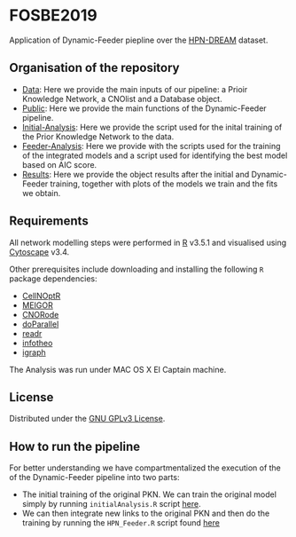 # FOSBE2019

Application of Dynamic-Feeder piepline over the [HPN-DREAM](https://www.nature.com/articles/nmeth.3773) dataset.

## Organisation of the repository

+ [Data](https://github.com/saezlab/FOSBE2019/tree/master/Data): Here we provide the main inputs of our pipeline: a Prioir Knowledge Network, a CNOlist and a Database object.
+ [Public](https://github.com/saezlab/FOSBE2019/tree/master/Public): Here we provide the main functions of the Dynamic-Feeder pipeline.
+ [Initial-Analysis](https://github.com/saezlab/FOSBE2019/tree/master/Initial-Analysis): Here we provide the script used for the inital training of the Prior Knowledge Network to the data.
+ [Feeder-Analysis](https://github.com/saezlab/FOSBE2019/tree/master/Feeder-Analysis): Here we provide with the scripts used for the training of the integrated models and a script used for identifying the best model based on AIC score.
+ [Results](https://github.com/saezlab/FOSBE2019/tree/master/Results): Here we provide the object results after the initial and Dynamic-Feeder training, together with plots of the models we train and the fits we obtain.

## Requirements

All network modelling steps were performed in [R](https://www.rstudio.com/) v3.5.1 and visualised using [Cytoscape](https://cytoscape.org/) v3.4.

Other prerequisites include downloading and installing the following `R` package dependencies:

+ [CellNOptR](https://bioconductor.org/packages/release/bioc/html/CellNOptR.html)
+ [MEIGOR](https://www.bioconductor.org/packages/release/bioc/html/MEIGOR.html)
+ [CNORode](https://github.com/saezlab/CNORode)
+ [doParallel](https://cran.r-project.org/web/packages/doParallel/index.html)
+ [readr](https://cran.r-project.org/web/packages/readr/index.html)
+ [infotheo](https://cran.r-project.org/web/packages/infotheo/infotheo.pdf)
+ [igraph](https://igraph.org/r/)

The Analysis was run under MAC OS X El Captain machine.

## License

Distributed under the [GNU GPLv3 License](http://www.gnu.org/licenses/gpl-3.0.html).

## How to run the pipeline

For better understanding we have compartmentalized the execution of the of the Dynamic-Feeder pipeline into two parts:

+ The initial training of the original PKN. We can train the original model simply by running `initialAnalysis.R` script [here](https://github.com/saezlab/FOSBE2019/blob/master/Initial-Analysis/initialAnalysis.R).
+ We can then integrate new links to the original PKN and then do the training by running the `HPN_Feeder.R` script found [here](https://github.com/saezlab/FOSBE2019/blob/master/Feeder-Analysis/HPN_Feeder.R)
